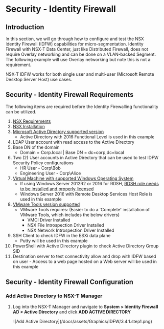 # Security - Identity Firewall 

## Introduction

In this section, we will go through how to configure and test the NSX
Identity Firewall (IDFW) capabilities for micro-segmentation. Identity Firewall with NSX-T Data Center, just like Distributed Firewall, does not require Overlay networking and can be done on a VLAN-backed
Segment. The following example will use Overlay networking but note this
is not a requirement.

NSX-T IDFW works for both single user and multi-user (Microsoft Remote Desktop Server Host) use cases. 

## Security - Identity Firewall Requirements

The following items are required before the Identity Firewalling functionality can be utilized. 

1. [NSX Requirements](/docs/1-Requirements.md)
2. [NSX Installation](/docs/2-Installation.md)
3. [Microsoft Active Directory supported version](https://docs.vmware.com/en/VMware-NSX-T-Data-Center/3.0/administration/GUID-9CD3FC21-9ED4-4FB3-9E19-67A7C4D1F53E.html#GUID-9CD3FC21-9ED4-4FB3-9E19-67A7C4D1F53E)
    - Active Directory with 2016 Functional Level is used in this example
4.  LDAP User account with read access to the Active Directory
5.  Base DN of the domain
    - Domain = Corp.local | Base DN = dc=corp,dc=local
4.  Two (2) User accounts in Active Directory that can be used to test IDFW Security Policy configurations
    - HR User - Corp\Bob 
    - Engineering User - Corp\Alice
6.  [Virtual Machine with supported Windows Operating System](https://docs.vmware.com/en/VMware-NSX-T-Data-Center/3.0/administration/GUID-9CD3FC21-9ED4-4FB3-9E19-67A7C4D1F53E.html#GUID-9CD3FC21-9ED4-4FB3-9E19-67A7C4D1F53E)
    - If using Windows Server 2012R2 or 2016 for RDSH, [RDSH role needs to be installed and properly licensed](https://support.microsoft.com/en-us/help/2833839/guidelines-for-installing-the-remote-desktop-session-host-role-service)
    - Windows Server 2016 with Remote Desktop Services Host Role is used in this example
7.  [VMware Tools version supported](https://www.vmware.com/resources/compatibility/sim/interop_matrix.php#interop&175=&139=)
    - VMware Tools requires: (Easier to do a 'Complete' installation of VMware Tools, which includes the below drivers)
        - VMCI Driver Installed
        - NSX File Introspection Driver Installed
        - NSX Network Introspection Driver Installed
8.  SSH Client to check IDFW in the ESXi data plane
    - Putty will be used in this example
9.  PowerShell with Active Directory plugin to check Active Directory Group SID
10.  Destination server to test connectivity allow and drop with IDFW based on user
    - Access to a web page hosted on a Web server will be used in this example

## Security - Identity Firewall Configuration

### Add Active Directory to NSX-T Manager

1.  Log into the NSX-T Manager and navigate to **System > Identity Firewall AD > Active Directory** and click **ADD ACTIVE DIRECTORY**
<p align="center">
![Add Active Directory](/docs/assets/Graphics/IDFW/3.4.1.step1.png)
</p>







